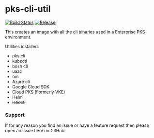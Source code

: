 # pks-cli-util
[![Build Status](https://travis-ci.org/vsential/pks-cli-util.svg?branch=master)](https://travis-ci.org/vsential/pks-cli-util)
[![Release](https://img.shields.io/github/v/release/vsential/pks-cli-util?sort=semver)](https://github.com/vsential/pks-cli-util/releases)


This creates an image with all the cli binaries used in a Enterprise PKS environment.

Utilities installed:
- pks cli
- kubectl
- bosh cli
- uaac
- om
- Azure cli
- Google Cloud SDK
- Cloud PKS (Formerly VKE)
- Helm
- ~~Istioctl~~

### Support
If for any reason you find an issue or have a feature request then please open an issue here on GitHub.
